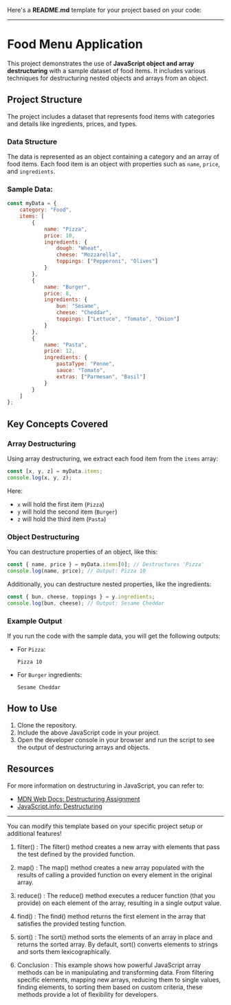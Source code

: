 
Here's a **README.md** template for your project based on your code:

---

# Food Menu Application

This project demonstrates the use of **JavaScript object and array destructuring** with a sample dataset of food items. It includes various techniques for destructuring nested objects and arrays from an object.

## Project Structure

The project includes a dataset that represents food items with categories and details like ingredients, prices, and types.

### Data Structure
The data is represented as an object containing a category and an array of food items. Each food item is an object with properties such as `name`, `price`, and `ingredients`.

### Sample Data:

```javascript
const myData = {
    category: "Food",
    items: [
        {
            name: "Pizza",
            price: 10,
            ingredients: {
                dough: "Wheat",
                cheese: "Mozzarella",
                toppings: ["Pepperoni", "Olives"]
            }
        },
        {
            name: "Burger",
            price: 8,
            ingredients: {
                bun: "Sesame",
                cheese: "Cheddar",
                toppings: ["Lettuce", "Tomato", "Onion"]
            }
        },
        {
            name: "Pasta",
            price: 12,
            ingredients: {
                pastaType: "Penne",
                sauce: "Tomato",
                extras: ["Parmesan", "Basil"]
            }
        }
    ]
};
```

## Key Concepts Covered

### Array Destructuring

Using array destructuring, we extract each food item from the `items` array:

```javascript
const [x, y, z] = myData.items;
console.log(x, y, z);
```

Here:
- `x` will hold the first item (`Pizza`)
- `y` will hold the second item (`Burger`)
- `z` will hold the third item (`Pasta`)

### Object Destructuring

You can destructure properties of an object, like this:

```javascript
const { name, price } = myData.items[0]; // Destructures 'Pizza'
console.log(name, price); // Output: Pizza 10
```

Additionally, you can destructure nested properties, like the ingredients:

```javascript
const { bun, cheese, toppings } = y.ingredients;
console.log(bun, cheese); // Output: Sesame Cheddar
```

### Example Output

If you run the code with the sample data, you will get the following outputs:

- For `Pizza`: 
  ```
  Pizza 10
  ```

- For `Burger` ingredients:
  ```
  Sesame Cheddar
  ```

## How to Use

1. Clone the repository.
2. Include the above JavaScript code in your project.
3. Open the developer console in your browser and run the script to see the output of destructuring arrays and objects.

## Resources

For more information on destructuring in JavaScript, you can refer to:

- [MDN Web Docs: Destructuring Assignment](https://developer.mozilla.org/en-US/docs/Web/JavaScript/Reference/Operators/Destructuring_assignment)
- [JavaScript.info: Destructuring](https://javascript.info/destructuring-assignment)

---

You can modify this template based on your specific project setup or additional features!




<!-- nots react 1st class -->

1. filter() : The filter() method creates a new array with elements that pass the test defined by the provided function.

2. map() : The map() method creates a new array populated with the results of calling a provided function on every element in the original array.

3. reduce() : The reduce() method executes a reducer function (that you provide) on each element of the array, resulting in a single output value. 


4. find() : The find() method returns the first element in the array that satisfies the provided testing function.

5. sort() : The sort() method sorts the elements of an array in place and returns the sorted array. By default, sort() converts elements to strings and sorts them lexicographically. 

6. Conclusion : This example shows how powerful JavaScript array methods can be in manipulating and transforming data. From filtering specific elements, mapping new arrays, reducing them to single values, finding elements, to sorting them based on custom criteria, these methods provide a lot of flexibility for developers.

